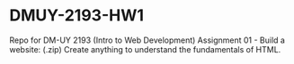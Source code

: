 # DMUY-2193-HW1
Repo for DM-UY 2193 (Intro to Web Development) Assignment 01 - Build a website: (.zip)
Create anything to understand the fundamentals of HTML.
